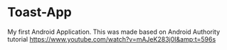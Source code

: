 # Toast-App
My first Android Application.  This was made based on  Android Authority tutorial https://www.youtube.com/watch?v=mAJeK283j0I&amp;t=596s
